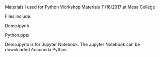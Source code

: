 Materials I used for Python Workshop Materials 11/16/2017 at Mesa College

Files include:

Demo.ipynb

Python.pptx

Demo.ipynb is for Jupyter Notebook. The Jupyter Notebook can be downloaded Anaconda Python
